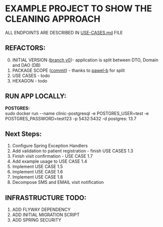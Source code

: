 # EXAMPLE PROJECT TO SHOW THE CLEANING APPROACH

ALL ENDPOINTS ARE DESCRIBED IN [USE-CASES.md](USE-CASES.md) FILE

## REFACTORS:

0. INITIAL VERSION ([branch v0](https://github.com/Klukov/example-clinic/tree/v0-initialVersion))- application is split
   between DTO, Domain and DAO (DB)
1. PACKAGE SCOPE ([commit](https://github.com/Klukov/example-clinic/commit/4fe9c00106b5b71378dd3ab660caff38f870f7a9)) -
   thanks to [pawel-b](https://github.com/pawel-b) for split
2. USE CASES - todo
3. HEXAGON - todo

## RUN APP LOCALLY:

**POSTGRES:** <br />
sudo docker run --name clinic-postgresql -e POSTGRES_USER=test -e POSTGRES_PASSWORD=test123 -p 5432:5432 -d postgres:
13.7

## Next Steps:

1. Configure Spring Exception Handlers
2. Add validation to patient registration - finish USE CASES 1.3
3. Finish visit confirmation - USE CASE 1.7
4. Add example usage to USE CASE 1.4
5. Implement USE CASE 1.5
6. Implement USE CASE 1.6
7. Implement USE CASE 1.8
8. Decompose SMS and EMAIL visit notification

## INFRASTRUCTURE TODO:

1. ADD FLYWAY DEPENDENCY
2. ADD INITIAL MIGRATION SCRIPT
3. ADD SPRING SECURITY
